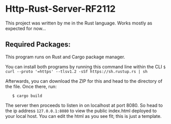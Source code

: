 # Http-Rust-Server-RF2112

This project was written by me in the Rust language. Works mostly as expected for now...


## Required Packages:

This program runs on Rust and Cargo package manager.

You can install both programs by running this command line within the CLI 
```$ curl --proto '=https' --tlsv1.2 -sSf https://sh.rustup.rs | sh``` 

Afterwards, you can download the ZIP for this and head to the directory of the file. Once there, run:
```$ cargo run
   $ cargo build
```
The server then proceeds to listen in on localhost at port 8080. So head to the ip address `127.0.0.1:8080` to view the public index.html deployed to your local host. You can edit the html as you see fit; this is just a template.

